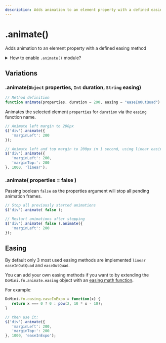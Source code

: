 ```yaml
---
description: Adds animation to an element property with a defined easing method
---
```


# .animate()

Adds animation to an element property with a defined easing method

<details>
  <summary>How to enable <code>.animate()</code> module?</summary>
  <div>

## Modular javascript


  If you are using the whole DoMini import, then no further actions are required.

 ```javascript
import DoMini from domini;
```

  For individual imports, make sure that the animate module is loaded:

 ```javascript
import "domini/dist/domini-core";
import "domini/dist/domini-animate";
```


## Via CDN


  If you are using the whole DoMini script, nothing else is required:

```html
<script src="https://unpkg.com/domini@latest/dist/domini.js"></script>
```

  For individual files, make sure the animate file is included:

```html
<script src="https://unpkg.com/domini@latest/dist/domini-core.js"></script>
<script src="https://unpkg.com/domini@latest/dist/domini-animate.js"></script>
```


  </div>
</details>

## Variations

### .animate(``Object`` properties, ``Int`` duration, ``String`` easing)

 ```javascript
// Method definition
function animate(properties, duration = 200, easing = "easeInOutQuad") {};
```

Animates the selected element ``properties`` for ``duration`` via the ``easing`` function name.

 ```javascript
 // Animate left margin to 200px
$('div').animate({
    'marginLeft': 200
});

 // Animate left and top margin to 200px in 1 second, using linear easing
$('div').animate({
    'marginLeft': 200,
    'marginTop:': 200
}, 1000, 'linear');
```

### .animate( properties = false )

Passing boolean ``false`` as the properties argument will stop all pending animation frames.

 ```javascript
// Stop all previously started animations
$('div').animate( false );

// Restart animations after stopping
$('div').animate( false ).animate({
    'marginLeft': 200
});
```

## Easing

By default only 3 most used easing methods are implemented ``linear`` ``easeInOutQuad`` and ``easeOutQuad``.

You can add your own easing methods if you want to by extending the ``DoMini.fn.animate.easing`` object with an [easing math function](https://easings.net/).

For example:

 ```javascript
DoMini.fn.easing.easeInExpo = function(x) {
    return x === 0 ? 0 : pow(2, 10 * x - 10);
}

// then use it:
$('div').animate({
    'marginLeft': 200,
    'marginTop:': 200
}, 1000, 'easeInExpo');
```